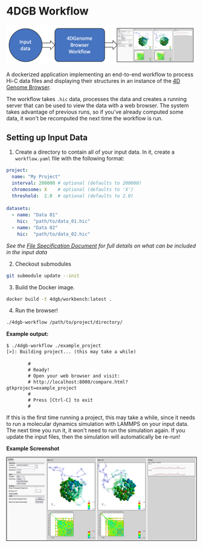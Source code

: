 # 4DGB Workflow

![](doc/workflow.png)

A dockerized application implementing an end-to-end workflow to process Hi-C data files and displaying their structures in an instance of the [4D Genome Browser](https://github.com/lanl/4DGB).

The workflow takes ```.hic``` data, processes the data and creates a running server that can be used to view the data with a web browser. The system takes advantage of previous runs, so if you've already computed some data, it won't be recomputed the next time the workflow is run. 

## Setting up Input Data

1. Create a directory to contain all of your input data. In it, create a `workflow.yaml` file with the following format:

```yaml
project:
  name: "My Project"
  interval: 200000 # optional (defaults to 200000)
  chromosome: X    # optional (defaults to 'X')
  threshold:  2.0  # optional (defaults to 2.0)

datasets:
  - name: "Data 01"
    hic:  "path/to/data_01.hic"
  - name: "Data 02"
    hic:  "path/to/data_02.hic"
```

*See the [File Specification Document](doc/file_specs.md) for full details on what can be included in the input data*

2. Checkout submodules

```sh
git submodule update --init
```

3. Build the Docker image.

```sh
docker build -t 4dgb/workbench:latest .
```

4. Run the browser!

```sh
./4dgb-workflow /path/to/project/directory/
```

**Example output:**
```
$ ./4dgb-workflow ./example_project
[>]: Building project... (this may take a while)

        #
        # Ready!
        # Open your web browser and visit:
        # http://localhost:8000/compare.html?gtkproject=example_project
        #
        # Press [Ctrl-C] to exit
        #
```

If this is the first time running a project, this may take a while, since it needs to run a molecular dynamics simulation with LAMMPS on your input data. The next time you run it, it won't need to run the simulation again. If you update the input files, then the simulation will automatically be re-run!

**Example Screenshot**

![](doc/example_screen.png)

